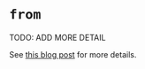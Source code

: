 # `from`

TODO: ADD MORE DETAIL

See [this blog post][keyword-from-etymology] for more details.

[keyword-from-etymology]: https://yawpitchroll.com/posts/the-35-words-you-need-to-python/#from
